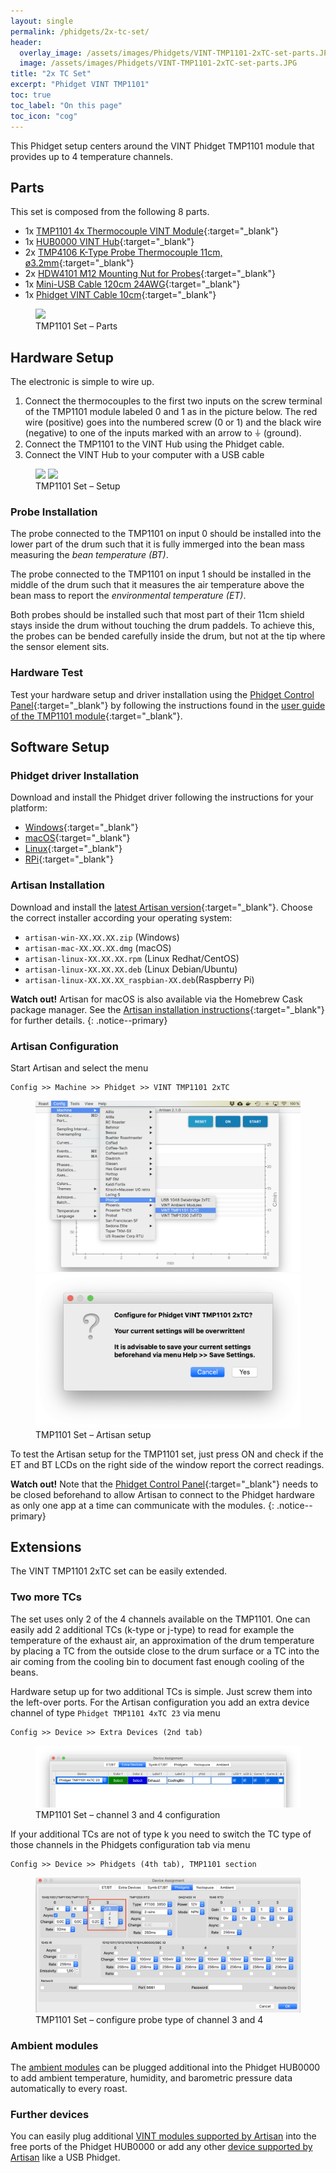 ```yaml
---
layout: single
permalink: /phidgets/2x-tc-set/
header:
  overlay_image: /assets/images/Phidgets/VINT-TMP1101-2xTC-set-parts.JPG
  image: /assets/images/Phidgets/VINT-TMP1101-2xTC-set-parts.JPG
title: "2x TC Set"
excerpt: "Phidget VINT TMP1101"
toc: true
toc_label: "On this page"
toc_icon: "cog"
---
```


This Phidget setup centers around the VINT Phidget TMP1101 module that provides up to 4 temperature channels.


## Parts

This set is composed from the following 8 parts.

- 1x [TMP1101 4x Thermocouple VINT Module](https://www.phidgets.com/?tier=3&catid=14&pcid=12&prodid=726){:target="_blank"}
- 1x [HUB0000 VINT Hub](https://www.phidgets.com/?tier=3&catid=2&pcid=1&prodid=643){:target="_blank"}
- 2x [TMP4106 K-Type Probe Thermocouple 11cm, ø3.2mm](https://www.phidgets.com/?tier=3&catid=14&pcid=12&prodid=729){:target="_blank"}
- 2x [HDW4101 M12 Mounting Nut for Probes](https://www.phidgets.com/?tier=3&catid=14&pcid=12&prodid=634){:target="_blank"}
- 1x [Mini-USB Cable 120cm 24AWG](https://www.phidgets.com/?tier=3&catid=28&pcid=24&prodid=187){:target="_blank"}
- 1x [Phidget VINT Cable 10cm](https://www.phidgets.com/?tier=3&catid=30&pcid=26&prodid=153){:target="_blank"}


<figure class="full">
    <a href="/assets/images/Phidgets/VINT-TMP1101-2xTC-set-parts.JPG"><img src="/assets/images/Phidgets/VINT-TMP1101-2xTC-set-parts.JPG"></a>
    <figcaption>TMP1101 Set – Parts</figcaption>
</figure>


## Hardware Setup

The electronic is simple to wire up.

1. Connect the thermocouples to the first two inputs on the screw terminal of the TMP1101 module labeled 0 and 1 as in the picture below. The red wire (positive) goes into the numbered screw (0 or 1) and the black wire (negative) to one of the inputs marked with an arrow to &#9178; (ground).
2. Connect the TMP1101 to the VINT Hub using the Phidget cable.
3. Connect the VINT Hub to your computer with a USB cable

<figure class="half">
    <a href="/assets/images/Phidgets/VINT-TMP1101-2xTC-set-hardware-setup.JPG"><img src="/assets/images/Phidgets/VINT-TMP1101-2xTC-set-hardware-setup.JPG"></a>
    <a href="/assets/images/Phidgets/VINT-TMP1101-2xTC-set-connection.JPG"><img src="/assets/images/Phidgets/VINT-TMP1101-2xTC-set-connection.JPG"></a>
    <figcaption>TMP1101 Set – Setup</figcaption>
</figure>

### Probe Installation

The probe connected to the TMP1101 on input 0 should be installed into the lower part of the drum such that it is fully immerged into the bean mass measuring the *bean temperature (BT)*. 

The probe connected to the TMP1101 on input 1 should be installed in the middle of the drum such that it measures the air temperature above the bean mass to report the *environmental temperature (ET)*. 

Both probes should be installed such that most part of their 11cm shield stays inside the drum without touching the drum paddels. To achieve this, the probes can be bended carefully inside the drum, but not at the tip where the sensor element sits.


### Hardware Test

Test your hardware setup and driver installation using the [Phidget Control Panel](https://www.phidgets.com/docs/Phidget_Control_Panel){:target="_blank"} by following the instructions found in the [user guide of the TMP1101 module](https://www.phidgets.com/?tier=3&catid=14&pcid=12&prodid=726){:target="_blank"}.



## Software Setup

### Phidget driver Installation

Download and install the Phidget driver following the instructions for your platform:

- [Windows](https://www.phidgets.com/docs/OS_-_Windows){:target="_blank"}
- [macOS](https://www.phidgets.com/docs/OS_-_OS_X){:target="_blank"}
- [Linux](https://www.phidgets.com/docs/OS_-_Linux){:target="_blank"}
- [RPi](https://www.phidgets.com/?view=articles&article=GetStartedPhidgetsRaspberry){:target="_blank"}

### Artisan Installation

Download and install the [latest Artisan version](https://github.com/artisan-roaster-scope/artisan/releases/latest){:target="_blank"}. Choose the correct installer according your operating system:

- `artisan-win-XX.XX.XX.zip` (Windows)
- `artisan-mac-XX.XX.XX.dmg` (macOS)
- `artisan-linux-XX.XX.XX.rpm` (Linux Redhat/CentOS)
- `artisan-linux-XX.XX.XX.deb` (Linux Debian/Ubuntu)
- `artisan-linux-XX.XX.XX_raspbian-XX.deb`(Raspberry Pi)

**Watch out!** 
Artisan for macOS is also available via the Homebrew Cask package manager. See the [Artisan installation instructions](https://github.com/artisan-roaster-scope/artisan/blob/master/wiki/Installation.md){:target="_blank"} for further details.
{: .notice--primary}


### Artisan Configuration

Start Artisan and select the menu 

```
Config >> Machine >> Phidget >> VINT TMP1101 2xTC
```

<figure class="half">
    <a href="/assets/images/Phidgets/machine-setup-2xTC.png"><img src="/assets/images/Phidgets/machine-setup-2xTC.png"></a>
    <a href="/assets/images/Phidgets/machine-setup-2xTC-confirmation.png"><img src="/assets/images/Phidgets/machine-setup-2xTC-confirmation.png"></a>
    <figcaption>TMP1101 Set – Artisan setup</figcaption>
</figure>

To test the Artisan setup for the TMP1101 set, just press ON and check if the ET and BT LCDs on the right side of the window report the correct readings.

**Watch out!** 
Note that the [Phidget Control Panel](https://www.phidgets.com/docs/Phidget_Control_Panel){:target="_blank"} needs to be closed beforehand to allow Artisan to connect to the Phidget hardware as only one app at a time can communicate with the modules.
{: .notice--primary}



## Extensions

The VINT TMP1101 2xTC set can be easily extended.

### Two more TCs

The set uses only 2 of the 4 channels available on the TMP1101. One can easily add 2 additional TCs (k-type or j-type) to read for example the temperature of the exhaust air, an approximation of the drum temperature by placing a TC from the outside close to the drum surface or a TC into the air coming from the cooling bin to document fast enough cooling of the beans.

Hardware setup up for two additional TCs is simple. Just screw them into the left-over ports. For the Artisan configuration you add an extra device channel of type `Phidget TMP1101 4xTC 23` via menu

```
Config >> Device >> Extra Devices (2nd tab)
```

<figure class="full">
    <a href="/assets/images/Phidgets/TMP1101-additional-channels.png"><img src="/assets/images/Phidgets/TMP1101-additional-channels.png"></a>
    <figcaption>TMP1101 Set – channel 3 and 4 configuration</figcaption>
</figure>

If your additional TCs are not of type k you need to switch the TC type of those channels in the Phidgets configuration tab via menu

```
Config >> Device >> Phidgets (4th tab), TMP1101 section
```

<figure class="full">
    <a href="/assets/images/Phidgets/TMP1101-additional-channels-type-conf.png"><img src="/assets/images/Phidgets/TMP1101-additional-channels-type-conf.png"></a>
    <figcaption>TMP1101 Set – configure probe type of channel 3 and 4</figcaption>
</figure>


### Ambient modules

The [ambient modules](/phidgets/ambient-extension/) can be plugged additional into the Phidget HUB0000 to add ambient temperature, humidity, and barometric pressure data automatically to every roast.

### Further devices

You can easily plug additional [VINT modules supported by Artisan](/devices/phidgets/) into the free ports of the Phidget HUB0000 or add any other [device supported by Artisan](/devices/) like a USB Phidget.